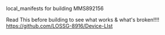 local_manifests for building MMS892156

Read This before building to see what works & what's broken!!!!
https://github.com/LOSSG-8916/Device-LIst
